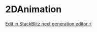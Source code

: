 # 2DAnimation

[Edit in StackBlitz next generation editor ⚡️](https://stackblitz.com/~/github.com/Droobiedude/2DAnimation)